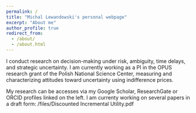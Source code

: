 ```yaml
---
permalink: /
title: "Michal Lewandowski's personal webpage"
excerpt: "About me"
author_profile: true
redirect_from: 
  - /about/
  - /about.html
---
```


I conduct research on decision-making under risk, ambiguity, time delays, and strategic uncertainty. I am currently working as a PI in the OPUS research grant of the Polish National Science Center, measuring and characterizing attitudes toward uncertainty using indifference prices. 

My research can be accesses via my Google Scholar, ResearchGate or ORCID profiles linked on the left.
I am currenty working on several papers in a draft form:
/files/Discounted Incremental Utility.pdf

